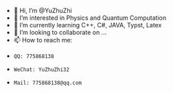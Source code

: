 - 👋 Hi, I’m @YuZhuZhi
- 👀 I’m interested in Physics and Quantum Computation
- 🌱 I’m currently learning C++, C#, JAVA, Typst, Latex
- 💞️ I’m looking to collaborate on ...
- 📫 How to reach me:
-     QQ: 775868138
-     WeChat: YuZhuZhi32
-     Mail: 775868138@qq.com

<!---
YuZhuZhi/YuZhuZhi is a ✨ special ✨ repository because its `README.md` (this file) appears on your GitHub profile.
You can click the Preview link to take a look at your changes.
--->
